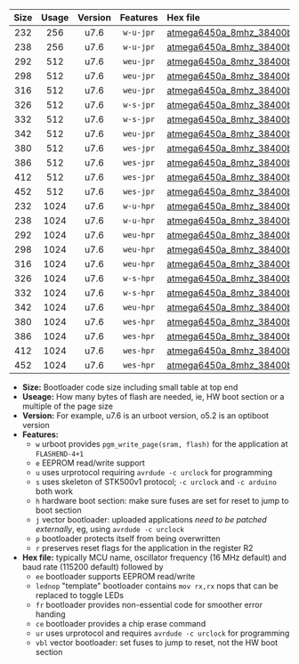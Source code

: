 |Size|Usage|Version|Features|Hex file|
|:-:|:-:|:-:|:-:|:--|
|232|256|u7.6|`w-u-jpr`|[atmega6450a_8mhz_38400bps_ur_vbl.hex](https://raw.githubusercontent.com/stefanrueger/urboot/main/bootloaders/atmega6450a/fcpu_8mhz/38400_bps/atmega6450a_8mhz_38400bps_ur_vbl.hex)|
|238|256|u7.6|`w-u-jpr`|[atmega6450a_8mhz_38400bps_lednop_ur_vbl.hex](https://raw.githubusercontent.com/stefanrueger/urboot/main/bootloaders/atmega6450a/fcpu_8mhz/38400_bps/atmega6450a_8mhz_38400bps_lednop_ur_vbl.hex)|
|292|512|u7.6|`weu-jpr`|[atmega6450a_8mhz_38400bps_ee_ur_vbl.hex](https://raw.githubusercontent.com/stefanrueger/urboot/main/bootloaders/atmega6450a/fcpu_8mhz/38400_bps/atmega6450a_8mhz_38400bps_ee_ur_vbl.hex)|
|298|512|u7.6|`weu-jpr`|[atmega6450a_8mhz_38400bps_ee_lednop_ur_vbl.hex](https://raw.githubusercontent.com/stefanrueger/urboot/main/bootloaders/atmega6450a/fcpu_8mhz/38400_bps/atmega6450a_8mhz_38400bps_ee_lednop_ur_vbl.hex)|
|316|512|u7.6|`weu-jpr`|[atmega6450a_8mhz_38400bps_ee_lednop_fr_ur_vbl.hex](https://raw.githubusercontent.com/stefanrueger/urboot/main/bootloaders/atmega6450a/fcpu_8mhz/38400_bps/atmega6450a_8mhz_38400bps_ee_lednop_fr_ur_vbl.hex)|
|326|512|u7.6|`w-s-jpr`|[atmega6450a_8mhz_38400bps_vbl.hex](https://raw.githubusercontent.com/stefanrueger/urboot/main/bootloaders/atmega6450a/fcpu_8mhz/38400_bps/atmega6450a_8mhz_38400bps_vbl.hex)|
|332|512|u7.6|`w-s-jpr`|[atmega6450a_8mhz_38400bps_lednop_vbl.hex](https://raw.githubusercontent.com/stefanrueger/urboot/main/bootloaders/atmega6450a/fcpu_8mhz/38400_bps/atmega6450a_8mhz_38400bps_lednop_vbl.hex)|
|342|512|u7.6|`weu-jpr`|[atmega6450a_8mhz_38400bps_ee_lednop_fr_ce_ur_vbl.hex](https://raw.githubusercontent.com/stefanrueger/urboot/main/bootloaders/atmega6450a/fcpu_8mhz/38400_bps/atmega6450a_8mhz_38400bps_ee_lednop_fr_ce_ur_vbl.hex)|
|380|512|u7.6|`wes-jpr`|[atmega6450a_8mhz_38400bps_ee_vbl.hex](https://raw.githubusercontent.com/stefanrueger/urboot/main/bootloaders/atmega6450a/fcpu_8mhz/38400_bps/atmega6450a_8mhz_38400bps_ee_vbl.hex)|
|386|512|u7.6|`wes-jpr`|[atmega6450a_8mhz_38400bps_ee_lednop_vbl.hex](https://raw.githubusercontent.com/stefanrueger/urboot/main/bootloaders/atmega6450a/fcpu_8mhz/38400_bps/atmega6450a_8mhz_38400bps_ee_lednop_vbl.hex)|
|412|512|u7.6|`wes-jpr`|[atmega6450a_8mhz_38400bps_ee_lednop_fr_vbl.hex](https://raw.githubusercontent.com/stefanrueger/urboot/main/bootloaders/atmega6450a/fcpu_8mhz/38400_bps/atmega6450a_8mhz_38400bps_ee_lednop_fr_vbl.hex)|
|452|512|u7.6|`wes-jpr`|[atmega6450a_8mhz_38400bps_ee_lednop_fr_ce_vbl.hex](https://raw.githubusercontent.com/stefanrueger/urboot/main/bootloaders/atmega6450a/fcpu_8mhz/38400_bps/atmega6450a_8mhz_38400bps_ee_lednop_fr_ce_vbl.hex)|
|232|1024|u7.6|`w-u-hpr`|[atmega6450a_8mhz_38400bps_ur.hex](https://raw.githubusercontent.com/stefanrueger/urboot/main/bootloaders/atmega6450a/fcpu_8mhz/38400_bps/atmega6450a_8mhz_38400bps_ur.hex)|
|238|1024|u7.6|`w-u-hpr`|[atmega6450a_8mhz_38400bps_lednop_ur.hex](https://raw.githubusercontent.com/stefanrueger/urboot/main/bootloaders/atmega6450a/fcpu_8mhz/38400_bps/atmega6450a_8mhz_38400bps_lednop_ur.hex)|
|292|1024|u7.6|`weu-hpr`|[atmega6450a_8mhz_38400bps_ee_ur.hex](https://raw.githubusercontent.com/stefanrueger/urboot/main/bootloaders/atmega6450a/fcpu_8mhz/38400_bps/atmega6450a_8mhz_38400bps_ee_ur.hex)|
|298|1024|u7.6|`weu-hpr`|[atmega6450a_8mhz_38400bps_ee_lednop_ur.hex](https://raw.githubusercontent.com/stefanrueger/urboot/main/bootloaders/atmega6450a/fcpu_8mhz/38400_bps/atmega6450a_8mhz_38400bps_ee_lednop_ur.hex)|
|316|1024|u7.6|`weu-hpr`|[atmega6450a_8mhz_38400bps_ee_lednop_fr_ur.hex](https://raw.githubusercontent.com/stefanrueger/urboot/main/bootloaders/atmega6450a/fcpu_8mhz/38400_bps/atmega6450a_8mhz_38400bps_ee_lednop_fr_ur.hex)|
|326|1024|u7.6|`w-s-hpr`|[atmega6450a_8mhz_38400bps.hex](https://raw.githubusercontent.com/stefanrueger/urboot/main/bootloaders/atmega6450a/fcpu_8mhz/38400_bps/atmega6450a_8mhz_38400bps.hex)|
|332|1024|u7.6|`w-s-hpr`|[atmega6450a_8mhz_38400bps_lednop.hex](https://raw.githubusercontent.com/stefanrueger/urboot/main/bootloaders/atmega6450a/fcpu_8mhz/38400_bps/atmega6450a_8mhz_38400bps_lednop.hex)|
|342|1024|u7.6|`weu-hpr`|[atmega6450a_8mhz_38400bps_ee_lednop_fr_ce_ur.hex](https://raw.githubusercontent.com/stefanrueger/urboot/main/bootloaders/atmega6450a/fcpu_8mhz/38400_bps/atmega6450a_8mhz_38400bps_ee_lednop_fr_ce_ur.hex)|
|380|1024|u7.6|`wes-hpr`|[atmega6450a_8mhz_38400bps_ee.hex](https://raw.githubusercontent.com/stefanrueger/urboot/main/bootloaders/atmega6450a/fcpu_8mhz/38400_bps/atmega6450a_8mhz_38400bps_ee.hex)|
|386|1024|u7.6|`wes-hpr`|[atmega6450a_8mhz_38400bps_ee_lednop.hex](https://raw.githubusercontent.com/stefanrueger/urboot/main/bootloaders/atmega6450a/fcpu_8mhz/38400_bps/atmega6450a_8mhz_38400bps_ee_lednop.hex)|
|412|1024|u7.6|`wes-hpr`|[atmega6450a_8mhz_38400bps_ee_lednop_fr.hex](https://raw.githubusercontent.com/stefanrueger/urboot/main/bootloaders/atmega6450a/fcpu_8mhz/38400_bps/atmega6450a_8mhz_38400bps_ee_lednop_fr.hex)|
|452|1024|u7.6|`wes-hpr`|[atmega6450a_8mhz_38400bps_ee_lednop_fr_ce.hex](https://raw.githubusercontent.com/stefanrueger/urboot/main/bootloaders/atmega6450a/fcpu_8mhz/38400_bps/atmega6450a_8mhz_38400bps_ee_lednop_fr_ce.hex)|

- **Size:** Bootloader code size including small table at top end
- **Useage:** How many bytes of flash are needed, ie, HW boot section or a multiple of the page size
- **Version:** For example, u7.6 is an urboot version, o5.2 is an optiboot version
- **Features:**
  + `w` urboot provides `pgm_write_page(sram, flash)` for the application at `FLASHEND-4+1`
  + `e` EEPROM read/write support
  + `u` uses urprotocol requiring `avrdude -c urclock` for programming
  + `s` uses skeleton of STK500v1 protocol; `-c urclock` and `-c arduino` both work
  + `h` hardware boot section: make sure fuses are set for reset to jump to boot section
  + `j` vector bootloader: uploaded applications *need to be patched externally*, eg, using `avrdude -c urclock`
  + `p` bootloader protects itself from being overwritten
  + `r` preserves reset flags for the application in the register R2
- **Hex file:** typically MCU name, oscillator frequency (16 MHz default) and baud rate (115200 default) followed by
  + `ee` bootloader supports EEPROM read/write
  + `lednop` "template" bootloader contains `mov rx,rx` nops that can be replaced to toggle LEDs
  + `fr` bootloader provides non-essential code for smoother error handing
  + `ce` bootloader provides a chip erase command
  + `ur` uses urprotocol and requires `avrdude -c urclock` for programming
  + `vbl` vector bootloader: set fuses to jump to reset, not the HW boot section

